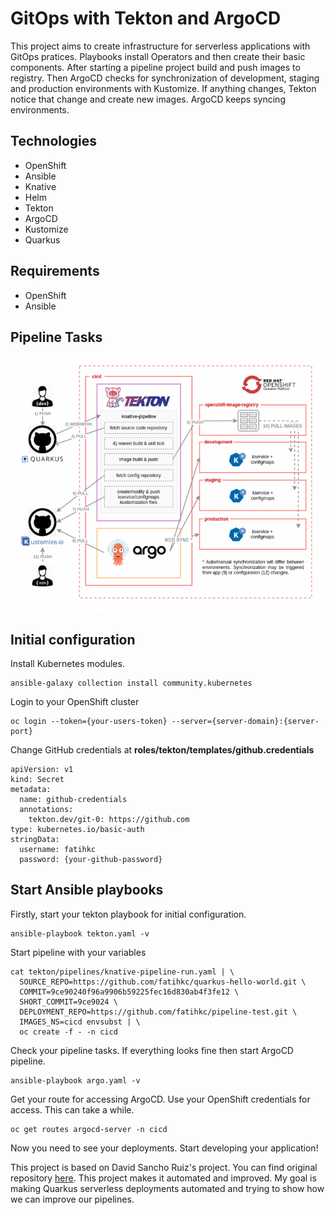 # GitOps with Tekton and ArgoCD

This project aims to create infrastructure for serverless applications with GitOps pratices. Playbooks install Operators and then create their basic components. After starting a pipeline project build and push images to registry. Then ArgoCD checks for synchronization of development, staging and production environments with Kustomize. If anything changes, Tekton notice that change and create new images. ArgoCD keeps syncing environments. 

## Technologies

* OpenShift
* Ansible
* Knative
* Helm
* Tekton
* ArgoCD
* Kustomize
* Quarkus

## Requirements

* OpenShift
* Ansible

## Pipeline Tasks

![Pipeline](images/pipeline.png "pipeline")

## Initial configuration

Install Kubernetes modules.

    ansible-galaxy collection install community.kubernetes
    
Login to your OpenShift cluster

    oc login --token={your-users-token} --server={server-domain}:{server-port}
    
Change GitHub credentials at **roles/tekton/templates/github.credentials**

    apiVersion: v1
    kind: Secret
    metadata:
      name: github-credentials
      annotations:
        tekton.dev/git-0: https://github.com
    type: kubernetes.io/basic-auth
    stringData:
      username: fatihkc
      password: {your-github-password}

## Start Ansible playbooks

Firstly, start your tekton playbook for initial configuration.
    
    ansible-playbook tekton.yaml -v
    
Start pipeline with your variables

    cat tekton/pipelines/knative-pipeline-run.yaml | \
      SOURCE_REPO=https://github.com/fatihkc/quarkus-hello-world.git \
      COMMIT=9ce90240f96a9906b59225fec16d830ab4f3fe12 \
      SHORT_COMMIT=9ce9024 \
      DEPLOYMENT_REPO=https://github.com/fatihkc/pipeline-test.git \
      IMAGES_NS=cicd envsubst | \
      oc create -f - -n cicd

Check your pipeline tasks. If everything looks fine then start ArgoCD pipeline.

    ansible-playbook argo.yaml -v
    
Get your route for accessing ArgoCD. Use your OpenShift credentials for access. This can take a while.
    
    oc get routes argocd-server -n cicd
    
Now you need to see your deployments. Start developing your application!

This project is based on David Sancho Ruiz's project. You can find original repository [here](https://github.com/dsanchor/rh-developers-cicd). This project makes it automated and improved. My goal is making Quarkus serverless deployments automated and trying to show how we can improve our pipelines.